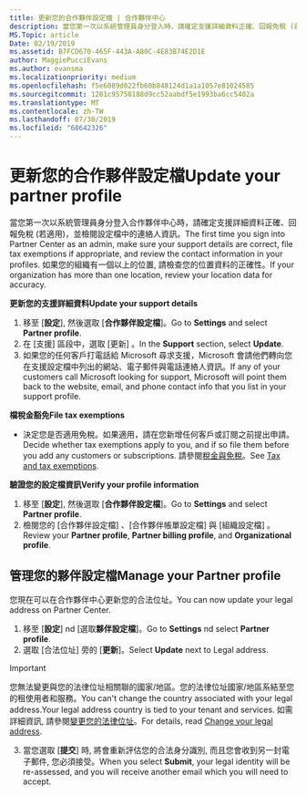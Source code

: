```yaml
---
title: 更新您的合作夥伴設定檔 | 合作夥伴中心
description: 當您第一次以系統管理員身分登入時，請確定支援詳細資料正確、回報免稅 (若適用)，並檢閱設定檔中的連絡人資訊。
MS.Topic: article
Date: 02/19/2019
ms.assetid: B7FCD670-465F-443A-A80C-4E83B74E2D1E
author: MaggiePucciEvans
ms.author: evansma
ms.localizationpriority: medium
ms.openlocfilehash: f5e6089d022fb60b848124d1a1a1057e81024585
ms.sourcegitcommit: 1201c95758188d9cc52aabdf5e1993ba6cc5402a
ms.translationtype: MT
ms.contentlocale: zh-TW
ms.lasthandoff: 07/30/2019
ms.locfileid: "68642326"
---
```

# <a name="update-your-partner-profile"></a><span data-ttu-id="50840-103">更新您的合作夥伴設定檔</span><span class="sxs-lookup"><span data-stu-id="50840-103">Update your partner profile</span></span>


<span data-ttu-id="50840-104">當您第一次以系統管理員身分登入合作夥伴中心時，請確定支援詳細資料正確、回報免稅 (若適用)，並檢閱設定檔中的連絡人資訊。</span><span class="sxs-lookup"><span data-stu-id="50840-104">The first time you sign into Partner Center as an admin, make sure your support details are correct, file tax exemptions if appropriate, and review the contact information in your profiles.</span></span> <span data-ttu-id="50840-105">如果您的組織有一個以上的位置, 請檢查您的位置資料的正確性。</span><span class="sxs-lookup"><span data-stu-id="50840-105">If your organization has more than one location, review your location data for accuracy.</span></span>

<span data-ttu-id="50840-106">**更新您的支援詳細資料**</span><span class="sxs-lookup"><span data-stu-id="50840-106">**Update your support details**</span></span>

1.  <span data-ttu-id="50840-107">移至 [**設定**], 然後選取 [**合作夥伴設定檔**]。</span><span class="sxs-lookup"><span data-stu-id="50840-107">Go to **Settings** and select **Partner profile**.</span></span>
2.  <span data-ttu-id="50840-108">在 \[支援\]  區段中，選取 \[更新\]  。</span><span class="sxs-lookup"><span data-stu-id="50840-108">In the **Support** section, select **Update**.</span></span>
3.  <span data-ttu-id="50840-109">如果您的任何客戶打電話給 Microsoft 尋求支援，Microsoft 會請他們轉向您在支援設定檔中列出的網站、電子郵件與電話連絡人資訊。</span><span class="sxs-lookup"><span data-stu-id="50840-109">If any of your customers call Microsoft looking for support, Microsoft will point them back to the website, email, and phone contact info that you list in your support profile.</span></span>

<span data-ttu-id="50840-110">**檔稅金豁免**</span><span class="sxs-lookup"><span data-stu-id="50840-110">**File tax exemptions**</span></span>

-   <span data-ttu-id="50840-111">決定您是否適用免稅。如果適用，請在您新增任何客戶或訂閱之前提出申請。</span><span class="sxs-lookup"><span data-stu-id="50840-111">Decide whether tax exemptions apply to you, and if so file them before you add any customers or subscriptions.</span></span> <span data-ttu-id="50840-112">請參閱[稅金與免稅](tax-and-tax-exemptions.md)。</span><span class="sxs-lookup"><span data-stu-id="50840-112">See [Tax and tax exemptions](tax-and-tax-exemptions.md).</span></span>

<span data-ttu-id="50840-113">**驗證您的設定檔資訊**</span><span class="sxs-lookup"><span data-stu-id="50840-113">**Verify your profile information**</span></span>

1.  <span data-ttu-id="50840-114">移至 [**設定**], 然後選取 [**合作夥伴設定檔**]。</span><span class="sxs-lookup"><span data-stu-id="50840-114">Go to **Settings** and select **Partner profile**.</span></span> 
2.  <span data-ttu-id="50840-115">檢閱您的 \[合作夥伴設定檔\]  、\[合作夥伴帳單設定檔\]  與 \[組織設定檔\]  。</span><span class="sxs-lookup"><span data-stu-id="50840-115">Review your **Partner profile**, **Partner billing profile**, and **Organizational profile**.</span></span>

## <a name="manage-your-partner-profile"></a><span data-ttu-id="50840-116">管理您的夥伴設定檔</span><span class="sxs-lookup"><span data-stu-id="50840-116">Manage your Partner profile</span></span> 

<span data-ttu-id="50840-117">您現在可以在合作夥伴中心更新您的合法位址。</span><span class="sxs-lookup"><span data-stu-id="50840-117">You can now update your legal address on Partner Center.</span></span>

1. <span data-ttu-id="50840-118">移至 [**設定**] nd [選取**夥伴設定檔**]。</span><span class="sxs-lookup"><span data-stu-id="50840-118">Go to **Settings** nd select **Partner profile**.</span></span> 
2. <span data-ttu-id="50840-119">選取 [合法位址] 旁的 [**更新**]。</span><span class="sxs-lookup"><span data-stu-id="50840-119">Select **Update** next to Legal address.</span></span> 

>[!Important]
><span data-ttu-id="50840-120">您無法變更與您的法律位址相關聯的國家/地區。您的法律位址國家/地區系結至您的租使用者和服務。</span><span class="sxs-lookup"><span data-stu-id="50840-120">You can't change the country associated with your legal address.Your legal address country is tied to your tenant and services.</span></span> <span data-ttu-id="50840-121">如需詳細資訊, 請參閱[變更您的法律位址](https://docs.microsoft.com/office365/admin/manage/change-address-contact-and-more?view=o365-worldwide)。</span><span class="sxs-lookup"><span data-stu-id="50840-121">For details, read [Change your legal address](https://docs.microsoft.com/office365/admin/manage/change-address-contact-and-more?view=o365-worldwide).</span></span>

3. <span data-ttu-id="50840-122">當您選取 [**提交**] 時, 將會重新評估您的合法身分識別, 而且您會收到另一封電子郵件, 您必須接受。</span><span class="sxs-lookup"><span data-stu-id="50840-122">When you select **Submit**, your legal identity will be re-assessed, and you will receive another email which you will need to accept.</span></span>



 



